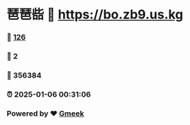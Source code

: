 # 琶琶啙 :link: https://bo.zb9.us.kg 
### :page_facing_up: [126](https://bo.zb9.us.kg/tag.html) 
### :speech_balloon: 2 
### :hibiscus: 356384 
### :alarm_clock: 2025-01-06 00:31:06 
### Powered by :heart: [Gmeek](https://github.com/Meekdai/Gmeek)
